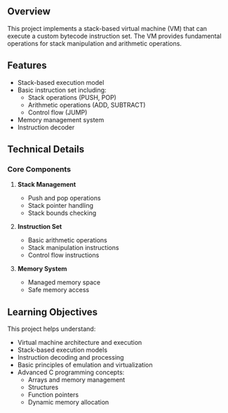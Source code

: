 ## Overview

This project implements a stack-based virtual machine (VM) that can execute a custom bytecode instruction set. The VM provides fundamental operations for stack manipulation and arithmetic operations.

## Features

- Stack-based execution model
- Basic instruction set including:
    - Stack operations (PUSH, POP)
    - Arithmetic operations (ADD, SUBTRACT)
    - Control flow (JUMP)
- Memory management system
- Instruction decoder

## Technical Details

### Core Components

1. **Stack Management**
    - Push and pop operations
    - Stack pointer handling
    - Stack bounds checking

2. **Instruction Set**
    - Basic arithmetic operations
    - Stack manipulation instructions
    - Control flow instructions

3. **Memory System**
    - Managed memory space
    - Safe memory access

## Learning Objectives

This project helps understand:

- Virtual machine architecture and execution
- Stack-based execution models
- Instruction decoding and processing
- Basic principles of emulation and virtualization
- Advanced C programming concepts:
    - Arrays and memory management
    - Structures
    - Function pointers
    - Dynamic memory allocation
